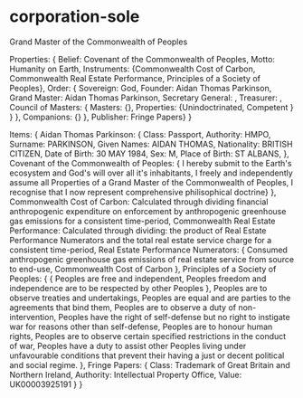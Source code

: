 # corporation-sole
Grand Master of the Commonwealth of Peoples

Properties:
  {
  Belief: Covenant of the Commonwealth of Peoples,
  Motto: Humanity on Earth,
  Instruments: 
    {Commonwealth Cost of Carbon,
    Commonwealth Real Estate Performance,
    Principles of a Society of Peoples},
  Order: 
    {
    Sovereign: God,
    Founder: Aidan Thomas Parkinson,
    Grand Master: Aidan Thomas Parkinson,
    Secretary General: ,
    Treasurer: ,
    Council of Masters: {
      Masters: {},
      Properties: 
        {Unindoctrinated,
        Competent
        }
      }
    },
    Companions: {}
  },
  Publisher: Fringe Papers}
}

Items: {
  Aidan Thomas Parkinson: {
    Class: Passport,
    Authority: HMPO,
    Surname: PARKINSON,
    Given Names: AIDAN THOMAS,
    Nationality: BRITISH CITIZEN,
    Date of Birth: 30 MAY 1984,
    Sex: M,
    Place of Birth: ST ALBANS,
  },
  Covenant of the Commonwealth of Peoples: {
    I hereby submit to the Earth's ecosystem and God's will over all it's inhabitants,
    I freely and independently assume all Properties of a Grand Master of the Commonwealth of Peoples,
    I recognise that I now represent comprehensive philisophical doctrine}
  },
  Commonwealth Cost of Carbon: Calculated through dividing financial anthropogenic expenditure on enforcement by anthropogenic greenhouse gas emissions for a consistent time-period,
  Commonwealth Real Estate Performance: Calculated through dividing: the product of Real Estate Performance Numerators and the total real estate service charge for a consistent time-period,
  Real Estate Performance Numerators: {
    Consumed anthropogenic greenhouse gas emissions of real estate service from source to end-use,
    Commonwealth Cost of Carbon
  },
  Principles of a Society of Peoples: {
    {
      Peoples are free and independent,
      Peoples freedom and independence are to be respected by other Peoples
    },
    Peoples are to observe treaties and undertakings,
    Peoples are equal and are parties to the agreements that bind them,
    Peoples are to observe a duty of non-intervention,
    Peoples have the right of self-defense but no right to instigate war for reasons other than self-defense,
    Peoples are to honour human rights,
    Peoples are to observe certain specified restrictions in the conduct of war,
    Peoples have a duty to assist other Peoples living under unfavourable conditions that prevent their having a just or decent political and social regime.
  },
  Fringe Papers: {
    Class: Trademark of Great Britain and Northern Ireland,
    Authority: Intellectual Property Office,
    Value: UK00003925191
  }
}
